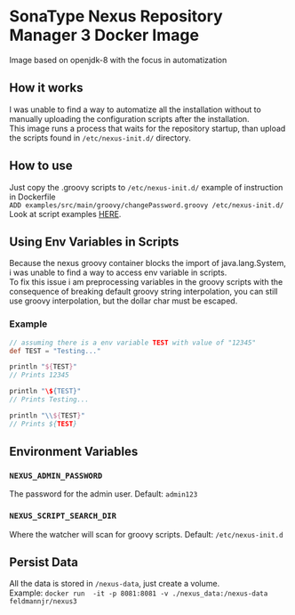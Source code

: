 # SonaType Nexus Repository Manager 3 Docker Image
Image based on openjdk-8 with the focus in automatization

## How it works
I was unable to find a way to automatize all the installation without to manually uploading the configuration scripts after the installation.  
This image runs a process that waits for the repository startup, than upload the scripts found in `/etc/nexus-init.d/` directory.

## How to use
Just copy the .groovy scripts to `/etc/nexus-init.d/` example of instruction in Dockerfile  
`ADD examples/src/main/groovy/changePassword.groovy /etc/nexus-init.d/`  
Look at script examples [HERE](examples/src/main/groovy/).

## Using Env Variables in Scripts
Because the nexus groovy container blocks the import of java.lang.System, i was unable to find a way to access env variable in scripts.  
To fix this issue i am preprocessing variables in the groovy scripts with the consequence of breaking default groovy string interpolation, you can still use groovy interpolation, but the dollar char must be escaped.  
### Example  
```groovy
// assuming there is a env variable TEST with value of "12345"
def TEST = "Testing..."

println "${TEST}"
// Prints 12345

println "\${TEST}"
// Prints Testing...

println "\\${TEST}"
// Prints ${TEST} 
```
## Environment Variables

### `NEXUS_ADMIN_PASSWORD` 
The password for the admin user. Default: `admin123` 

### `NEXUS_SCRIPT_SEARCH_DIR` 
Where the watcher will scan for groovy scripts. Default: `/etc/nexus-init.d` 

## Persist Data
All the data is stored in `/nexus-data`, just create a volume.  
Example: `docker run  -it -p 8081:8081 -v ./nexus_data:/nexus-data feldmannjr/nexus3`
